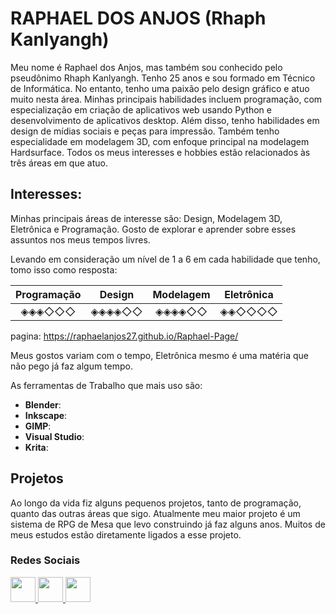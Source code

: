 # RAPHAEL DOS ANJOS (Rhaph Kanlyangh)

Meu nome é Raphael dos Anjos, mas também sou conhecido pelo pseudônimo Rhaph Kanlyangh. Tenho 25 anos e sou formado em Técnico de Informática. No entanto, tenho uma paixão pelo design gráfico e atuo muito nesta área. Minhas principais habilidades incluem programação, com especialização em criação de aplicativos web usando Python e desenvolvimento de aplicativos desktop. Além disso, tenho habilidades em design de mídias sociais e peças para impressão. Também tenho especialidade em modelagem 3D, com enfoque principal na modelagem Hardsurface. Todos os meus interesses e hobbies estão relacionados às três áreas em que atuo.

## Interesses:

Minhas principais áreas de interesse são: Design, Modelagem 3D, Eletrônica e Programação. Gosto de explorar e aprender sobre esses assuntos nos meus tempos livres.

Levando em consideração um nível de 1 a 6 em cada habilidade que tenho, tomo isso como resposta:

| Programação | Design | Modelagem | Eletrônica |
|:---:|:---:|:---:|:---:|
|◈◈◈◇◇◇|◈◈◈◈◇◇|◈◈◈◈◇◇|◈◈◇◇◇◇|

pagina: https://raphaelanjos27.github.io/Raphael-Page/

Meus gostos variam com o tempo, Eletrônica mesmo é uma matéria que não pego já faz algum tempo.

As ferramentas de Trabalho que mais uso são:

- **Blender**:
- **Inkscape**:
- **GIMP**:
- **Visual Studio**:
- **Krita**:

## Projetos

Ao longo da vida fiz alguns pequenos projetos, tanto de programação, quanto das outras áreas que sigo. Atualmente meu maior projeto é um sistema de RPG de Mesa que levo construindo já faz alguns anos. Muitos de meus estudos estão diretamente ligados a esse projeto. 

### Redes Sociais

<a href="https://www.instagram.com/raphael_kanlyangh/">
  <img src="https://cdn2.iconfinder.com/data/icons/social-media-2285/512/1_Instagram_colored_svg_1-512.png" width="40"/> 
</a>

<a href="https://www.artstation.com/rhaphkanlyangh">
  <img src="https://cdn4.iconfinder.com/data/icons/logos-and-brands/512/27_Artstation_logo_logos-512.png" width="40"/> 
</a>

<a href="https://www.linkedin.com/in/raphael-dos-anjos-7bb02b12b/">
  <img src="https://cdn3.iconfinder.com/data/icons/social-round-corner/512/linkdin__social_media_logo-512.png" width="40"/> 
</a>


<!---
RaphaelAnjos27/RaphaelAnjos27 is a ✨ special ✨ repository because its `README.md` (this file) appears on your GitHub profile.
You can click the Preview link to take a look at your changes.
--->
